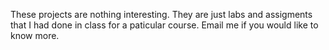 These projects are nothing interesting. They are just labs and assigments that I had done in class for a paticular course. Email me if you would like to know more.
